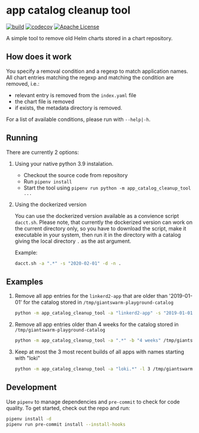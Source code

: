 # app catalog cleanup tool

[![build](https://circleci.com/gh/giantswarm/app-catalog-cleanup-tool.svg?style=svg)](https://circleci.com/gh/giantswarm/app-catalog-cleanup-tool)
[![codecov](https://codecov.io/gh/giantswarm/app-catalog-cleanup-tool/branch/master/graph/badge.svg)](https://codecov.io/gh/giantswarm/app-catalog-cleanup-tool)
[![Apache License](https://img.shields.io/badge/license-apache-blue.svg)](https://www.apache.org/licenses/LICENSE-2.0)

A simple tool to remove old Helm charts stored in a chart repository.

## How does it work

You specify a removal condition and a regexp to match application names. All chart entries matching
the regexp and matching the condition are removed, i.e.:

- relevant entry is removed from the `index.yaml` file
- the chart file is removed
- if exists, the metadata directory is removed.

For a list of available conditions, please run with `--help|-h`.

## Running

There are currently 2 options:

1. Using your native python 3.9 instalation.

    - Checkout the source code from repository
    - Run `pipenv install`
    - Start the tool using `pipenv run python -m app_catalog_cleanup_tool ...`

2. Using the dockerized version

    You can use the dockerized version available as a convience script `dacct.sh`. Please note, that currently the dockerized version can work on
    the current directory only, so you have to download the script, make it executable in your system, then run it in the directory with a catalog
    giving the local directory `.` as the ast argument.

    Example:

    ```bash
    dacct.sh -a ".*" -s "2020-02-01" -d -n .
    ```

## Examples

1. Remove all app entries for the `linkerd2-app` that are older than '2019-01-01' for the catalog stored in `/tmp/giantswarm-playground-catalog`

    ```bash
    python -m app_catalog_cleanup_tool -a "linkerd2-app" -s "2019-01-01" /tmp/giantswarm-playground-catalog
    ```

2. Remove all app entries older than 4 weeks for the catalog stored in `/tmp/giantswarm-playground-catalog`

    ```bash
    python -m app_catalog_cleanup_tool -a ".*" -b "4 weeks" /tmp/giantswarm-playground-catalog
    ```

3. Keep at most the 3 most recent builds of all apps with names starting with "loki"

    ```bash
    python -m app_catalog_cleanup_tool -a "loki.*" -l 3 /tmp/giantswarm-playground-catalog
    ```

## Development

Use `pipenv` to manage dependencies and `pre-commit` to check for code quality. To get started, check out the repo
and run:

```bash
pipenv install -d
pipenv run pre-commit install --install-hooks
```
